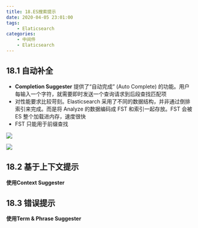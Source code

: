 ```yaml
---
title: 18.ES搜索提示
date: 2020-04-05 23:01:00
tags:
    - Elaticsearch
categories:
    - 中间件
    - Elaticsearch
---
```


## 18.1 自动补全

- **Completion Suggester** 提供了“⾃动完成” (Auto Complete) 的功能。⽤户每输⼊⼀个字符，就需要即时发送⼀个查询请求到后段查找匹配项
- 对性能要求⽐较苛刻。Elasticsearch 采⽤了不同的数据结构，并⾮通过倒排索引来完成。⽽是将 Analyze 的数据编码成 FST 和索引⼀起存放。FST 会被 ES 整个加载进内存，速度很快
- FST 只能⽤于前缀查找

![](http://dist415.oss-cn-beijing.aliyuncs.com/escompletionsugger.png)

![](http://dist415.oss-cn-beijing.aliyuncs.com/essguuest.png)

## 18.2 基于上下文提示

**使用Context Suggester**



## 18.3 错误提示

**使用Term & Phrase Suggester**